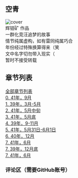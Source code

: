 ## 空青
![cover](https://cdn.jsdelivr.net/gh/DreamSkyWork/the-Empty-Green@main/pics/%E7%A9%BA%E9%9D%92-%E5%B0%81%E9%9D%A2.png)  
辉钼矿 作品  
一群化竞汪追梦的故事  
情节纯属虚构，如有雷同纯属巧合  
年份经过特殊换算得来（笑  
文中名字切勿带入现实（  
暂时不接受转载  

## 章节列表  
<a href="https://github.com/DreamSkyWork/the-Empty-Green/tree/main" target="_blank">全部章节列表</a>  
<a href="https://github.com/DreamSkyWork/the-Empty-Green/blob/main/Chapter%200.md" target="_blank">0. 41年，9月</a>  
<a href="https://github.com/DreamSkyWork/the-Empty-Green/blob/main/Chapter%201.md" target="_blank">1. 39年，3月-5月</a>  
<a href="https://github.com/DreamSkyWork/the-Empty-Green/blob/main/Chapter%202.md" target="_blank">2. 41年，5月中旬</a>  
<a href="https://github.com/DreamSkyWork/the-Empty-Green/blob/main/Chapter%203.md" target="_blank">3. 41年，5月底</a>  
<a href="https://github.com/DreamSkyWork/the-Empty-Green/blob/main/Chapter%204.md" target="_blank">4. 39年，9-11月</a>  
<a href="https://github.com/DreamSkyWork/the-Empty-Green/blob/main/Chapter%205.md" target="_blank">5. 41年，5月31日-6月1日</a>  
<a href="https://github.com/DreamSkyWork/the-Empty-Green/blob/main/Chapter%206.md" target="_blank">6. 40年，12月</a>  
<a href="https://github.com/DreamSkyWork/the-Empty-Green/blob/main/Chapter%207.md" target="_blank">7. 41年，6月</a>  
<a href="https://github.com/DreamSkyWork/the-Empty-Green/blob/main/Chapter%208.md" target="_blank">7. 39年，12月底</a>  
<a href="https://github.com/DreamSkyWork/the-Empty-Green/blob/main/Chapter%209.md" target="_blank">7. 41年，6月</a>  


### 评论区（需要GitHub账号）
